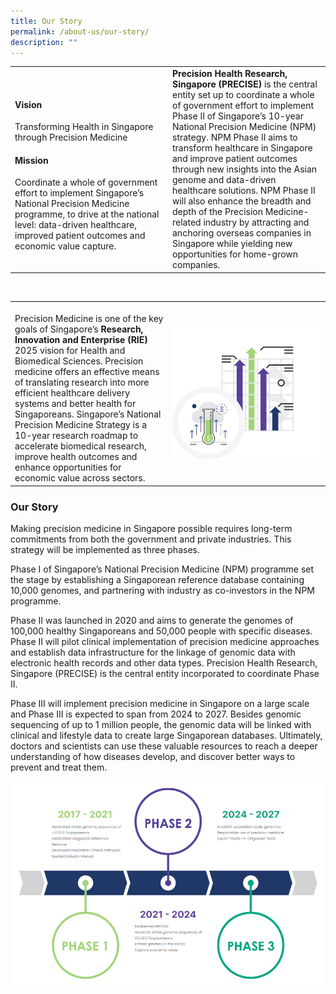 ```yaml
---
title: Our Story
permalink: /about-us/our-story/
description: ""
---
```

<table>
   <tbody>
      <tr>
         <td style="width:50%">
            <h4>Vision</h4>
            Transforming Health in Singapore through Precision Medicine
            <h4>Mission</h4>
            Coordinate a whole of government effort to implement Singapore’s National Precision Medicine programme, to drive at the national level: data-driven healthcare, improved patient outcomes and economic value capture.
         </td>
         <td style="width:50%">
            <b>Precision Health Research, Singapore (PRECISE)</b> is the central entity set up to coordinate a whole of government effort to implement Phase II of Singapore’s 10-year National Precision Medicine (NPM) strategy.
            NPM Phase II aims to transform healthcare in Singapore and improve patient outcomes through new insights into the Asian genome and data-driven healthcare solutions. NPM Phase II will also enhance the breadth and depth of the Precision Medicine-related industry by attracting and anchoring overseas companies in Singapore while yielding new opportunities for home-grown companies.
         </td>
      </tr>
   </tbody>
</table>

<br>

<table>
   <tbody>
      <tr>
         <td style="width:50%">
					 <br>
            Precision Medicine is one of the key goals of Singapore’s <b>Research, Innovation and Enterprise (RIE)</b> 2025 vision for Health and Biomedical Sciences. Precision medicine offers an effective means of translating research into more efficient healthcare delivery systems and better health for Singaporeans. Singapore’s National Precision Medicine Strategy is a 10-year research roadmap to accelerate biomedical research, improve health outcomes and enhance opportunities for economic value across sectors.
         </td>
         <td style="width:50%">
            <img src="/images/About%20Us/Our%20Story/our%20story.png">
         </td>
      </tr>
   </tbody>
</table>

### Our Story
			
Making precision medicine in Singapore possible requires long-term commitments from both the government and private industries. This strategy will be implemented as three phases.

Phase I of Singapore’s National Precision Medicine (NPM) programme set the stage by establishing a Singaporean reference database containing 10,000 genomes, and partnering with industry as co-investors in the NPM programme.

Phase II was launched in 2020 and aims to generate the genomes of 100,000 healthy Singaporeans and 50,000 people with specific diseases. Phase II will pilot clinical implementation of precision medicine approaches and establish data infrastructure for the linkage of genomic data with electronic health records and other data types. Precision Health Research, Singapore (PRECISE) is the central entity incorporated to coordinate Phase II.

Phase III will implement precision medicine in Singapore on a large scale and Phase III is expected to span from 2024 to 2027. Besides genomic sequencing of up to 1 million people, the genomic data will be linked with clinical and lifestyle data to create large Singaporean databases. Ultimately, doctors and scientists can use these valuable resources to reach a deeper understanding of how diseases develop, and discover better ways to prevent and treat them.

![](/images/About%20Us/Our%20Story/precise-our-story-bottom.PNG)